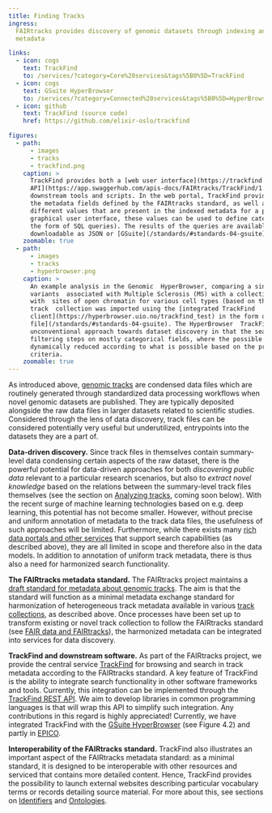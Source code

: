 ```yaml
---
title: Finding Tracks
ingress:
  FAIRtracks provides discovery of genomic datasets through indexing and search of harmonized track
  metadata

links:
  - icon: cogs
    text: TrackFind
    to: /services/?category=Core%20services&tags%5B0%5D=TrackFind
  - icon: cogs
    text: GSuite HyperBrowser
    to: /services/?category=Connected%20services&tags%5B0%5D=HyperBrowser
  - icon: github
    text: TrackFind (source code)
    href: https://github.com/elixir-oslo/trackfind

figures:
  - path:
      - images
      - tracks
      - trackfind.png
    caption: >
      TrackFind provides both a [web user interface](https://trackfind.elixir.no) as well a [REST
      API](https://app.swaggerhub.com/apis-docs/FAIRtracks/TrackFind/1.0.0) to allow access by
      downstream tools and scripts. In the web portal, TrackFind provides a categorical browser of
      the metadata fields defined by the FAIRtracks standard, as well as complete lists of the
      different values that are present in the indexed metadata for a particular field. Through the
      graphical user interface, these values can be used to define categorical search queries (in
      the form of SQL queries). The results of the queries are available for browsing or
      downloadable as JSON or [GSuite](/standards/#standards-04-gsuite) formats.
    zoomable: true
  - path:
      - images
      - tracks
      - hyperbrowser.png
    caption: >
      An example analysis in the Genomic  HyperBrowser, comparing a single set of
      variants  associated with Multiple Sclerosis (MS) with a collection of tracks from BLUEPRINT
      with  sites of open chromatin for various cell types (based on the DNaseI HS assay). This
      track  collection was imported using the [integrated TrackFind
      client](https://hyperbrowser.uio.no/trackfind_test) in the form of a [GSuite metadata
      file](/standards/#standards-04-gsuite). The HyperBrowser  TrackFind client tool illustrates a
      unconventional approach towards dataset discovery in that the search consists of a series of
      filtering steps on mostly categorical fields, where the possible values to choose from are
      dynamically reduced according to what is possible based on the previously selected filtering
      criteria.
    zoomable: true
---
```


As introduced above, [genomic tracks](/tracks/#tracks-01-genomic-tracks) are condensed data files
which are routinely generated through standardized data processing workflows when novel genomic
datasets are published. They are typically deposited alongside the raw data files in larger datasets
related to scientific studies. Considered through the lens of data discovery, track files can be
considered potentially very useful but underutilized, entrypoints into the datasets they are a part
of.

<ui-quote-text
:quote='"Considered through the lens of data discovery, track files can be considered potentially very useful — but underutilized — entrypoints into the datasets they are a part of.  "'>
</ui-quote-text>

**Data-driven discovery.** Since track files in themselves contain summary-level data condensing
certain aspects of the raw dataset, there is the powerful potential for data-driven approaches for
both _discovering public data_ relevant to a particular research scenarios, but also to _extract
novel knowledge_ based on the relations between the summary-level track files themselves (see the
section on [Analyzing tracks](/tracks/#tracks-05-analyzing-tracks), coming soon below). With the
recent surge of machine learning technologies based on e.g. deep learning, this potential has not
become smaller. However, without precise and uniform annotation of metadata to the track data files,
the usefulness of such approaches will be limited. Furthermore, while there exists many
[rich data portals and other services](/tracks/#tracks-03-track-collections) that support search
capabilities (as described above), they are all limited in scope and therefore also in the data
models. In addition to annotation of uniform track metadata, there is thus also a need for
harmonized search functionality.

<ui-fairtracks-content>

**The FAIRtracks metadata standard.** The FAIRtracks project maintains a
[draft standard for metadata about genomic tracks](/standards/#standards-01-fairtracks). The aim is
that the standard will function as a minimal metadata exchange standard for harmonization of
heterogeneous track metadata available in various
[track collections](/tracks/#tracks-03-track-collections), as described above. Once processes have
been set up to transform existing or novel track collection to follow the FAIRtracks standard (see
[FAIR data and FAIRtracks](/fair/#fair-01-fair-data-fairtracks)), the harmonized metadata can be
integrated into services for data discovery.

**TrackFind and downstream software.** As part of the FAIRtracks project, we provide the central
service [TrackFind](/services/?category=Core%20services&tags%5B0%5D=TrackFind) for browsing and
search in track metadata according to the FAIRtracks standard. A key feature of TrackFind is the
ability to integrate search functionality in other software frameworks and tools. Currently, this
integration can be implemented through the
[TrackFind REST API](https://app.swaggerhub.com/apis-docs/FAIRtracks/TrackFind/1.0.0). We aim to
develop libraries in common programming languages is that will wrap this API to simplify such
integration. Any contributions in this regard is highly appreciated! Currently, we have integrated
TrackFind with the
[GSuite HyperBrowser](/services/?category=Connected%20services&tags%5B0%5D=HyperBrowser) (see Figure
4.2) and partly in [EPICO](/services/?category=Connected%20services&tags%5B0%5D=EPICO).

**Interoperability of the FAIRtracks standard.** TrackFind also illustrates an important aspect of
the FAIRtracks metadata standard\: as a minimal standard, it is designed to be interoperable with
other resources and serviced that contains more detailed content. Hence, TrackFind provides the
possibility to launch external websites describing particular vocabulary terms or records detailing
source material. For more about this, see sections on [Identifiers](/fair/#fair-03-identifiers) and
[Ontologies](/fair/#fair-04-ontologies).

</ui-fairtracks-content>
